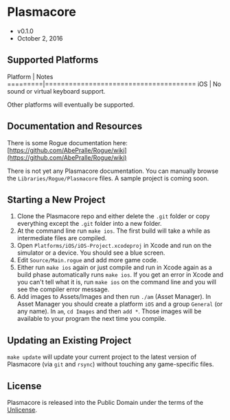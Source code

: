# Plasmacore
- v0.1.0
- October 2, 2016


## Supported Platforms

Platform | Notes
=========|======================================
iOS      | No sound or virtual keyboard support.

Other platforms will eventually be supported.


## Documentation and Resources

There is some Rogue documentation here: [https://github.com/AbePralle/Rogue/wiki](https://github.com/AbePralle/Rogue/wiki)

There is not yet any Plasmacore documentation.  You can manually browse the `Libraries/Rogue/Plasmacore` files.  A sample project is coming soon.


## Starting a New Project

1.  Clone the Plasmacore repo and either delete the `.git` folder or copy everything except the `.git` folder into a new folder.
2.  At the command line run `make ios`.  The first build will take a while as intermediate files are compiled.
3.  Open `Platforms/iOS/iOS-Project.xcodeproj` in Xcode and run on the simulator or a device.  You should see a blue screen.
4.  Edit `Source/Main.rogue` and add more game code.
5.  Either run `make ios` again or just compile and run in Xcode again as a build phase automatically runs `make ios`.  If you get an error in Xcode and you can't tell what it is, run `make ios` on the command line and you will see the compiler error message.
6.  Add images to Assets/Images and then run `./am` (Asset Manager).  In Asset Manager you should create a platform `iOS` and a group `General` (or any name).  In `am`, `cd Images` and then `add *`.  Those images will be available to your program the next time you compile.


## Updating an Existing Project

`make update` will update your current project to the latest version of Plasmacore (via `git` and `rsync`) without touching any game-specific files.


## License
Plasmacore is released into the Public Domain under the terms of the [Unlicense](http://unlicense.org/).

